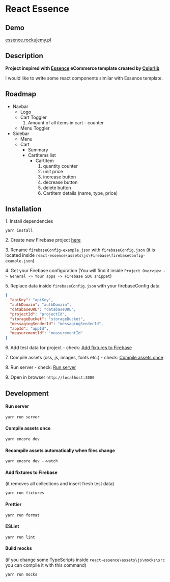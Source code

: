 # React Essence

## Demo

[essence.rockujemy.pl](https://essence.rockujemy.pl/)

## Description

**Project inspired with [Essence](https://colorlib.com/wp/template/essence/) eCommerce template created by [Colorlib](https://colorlib.com/)**

I would like to write some react components similar with Essence template.

## Roadmap

* Navbar
    * Logo
    * Cart Toggler
        1. Amount of all items in cart - counter
    * Menu Toggler
* Sidebar
    * Menu
    * Cart
        * Summary
        * CartItems list
            * CartItem
                1. quantity counter
                2. unit price
                3. increase button
                4. decrease button
                5. delete button
                6. CartItem details (name, type, price)

## Installation

1\. Install dependencies

```
yarn install
```

2\. Create new Firebase project [here](https://console.firebase.google.com)

3\. Rename `firebaseConfig-example.json` with `firebaseConfig.json` (it is located inside `react-essence\assets\js\Firebase\firebaseConfig-example.json`)

4\. Get your Firebase configuration (You will find it inside `Project Overview -> General -> Your apps -> Firebase SDK snippet`)

5\. Replace data inside `firebaseConfig.json` with your firebaseConfig data

```json
{
  "apiKey": "apiKey",
  "authDomain": "authDomain",
  "databaseURL": "databaseURL",
  "projectId": "projectId",
  "storageBucket": "storageBucket",
  "messagingSenderId": "messagingSenderId",
  "appId": "appId",
  "measurementId": "measurementId"
}
```

6\. Add test data for project - check: [Add fixtures to Firebase](#add-fixtures-to-firebase)

7\. Compile assets (css, js, images, fonts etc.) - check: [Compile assets once](#compile-assets-once)

8\. Run server - check: [Run server](#run-server)

9\. Open in browser `http://localhost:3000`

## Development

#### Run server

```
yarn run server
```

#### Compile assets once 

```
yarn encore dev
```

#### Recompile assets automatically when files change

```
yarn encore dev --watch
```

#### Add fixtures to Firebase 
(it removes all collections and insert fresh test data)

```
yarn run fixtures
```

#### Prettier

```
yarn run format
```

#### ESLint

```
yarn run lint
```

#### Build mocks
(if you change some TypeScripts inside `react-essence\assets\js\mocks\src` you can compile it with this command)

```
yarn run mocks
```
